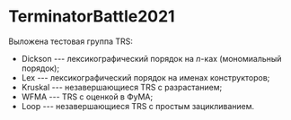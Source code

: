 # TerminatorBattle2021

Выложена тестовая группа TRS:
- Dickson --- лексикографический порядок на *n*-ках (мономиальный порядок);
- Lex --- лексикографический порядок на именах конструкторов;
- Kruskal --- незавершающиеся TRS с разрастанием;
- WFMA --- TRS с оценкой в ФуМА;
- Loop --- незавершающиеся TRS с простым зацикливанием.
